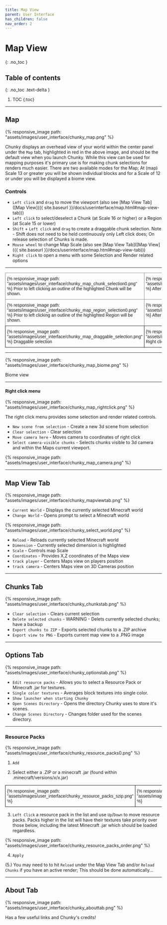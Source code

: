 ```yaml
---
title: Map View
parent: User Interface
has_children: false
nav_order: 2
---
```


# Map View
{: .no_toc }

## Table of contents
{: .no_toc .text-delta }

1. TOC
{:toc}

---

## Map

{% responsive_image path: "assets/images/user_interface/chunky_map.png" %}

Chunky displays an overhead view of your world within the center panel under the `Map` tab, highlighted in red in the above image, and should be the default view when you launch Chunky. While this view can be used for mapping purposes it's primary use is for making chunk selections for renders much easier. There are two available modes for the Map; At (map) Scale 13 or greater you will be shown individual blocks and for a Scale of 12 or under you will be displayed a biome view. 

### Controls

- `Left click` and `drag` to move the viewport (also see [Map View Tab]([Map View]({{ site.baseurl }}/docs/userinterface/map.html#map-view-tab)))
- `Left click` to select/deselect a Chunk (at Scale 16 or higher) or a Region (at Scale 15 or lower)
- `Shift` + `Left click` and `drag` to create a draggable chunk selection. Note - Shift does not need to be held continuously only Left click does; On release selection of Chunks is made.
- `Mouse wheel` to change Map Scale (also see [Map View Tab]([Map View]({{ site.baseurl }}/docs/userinterface/map.html#map-view-tab)))
- `Right click` to open a menu with some Selection and Render related options

---

<style type="text/css">
.tg  {border-collapse:collapse;border-spacing:0;}
.tg td{border-color:black;border-style:solid;border-width:1px;font-family:Arial, sans-serif;font-size:14px;
  overflow:hidden;padding:10px 5px;word-break:normal;}
.tg th{border-color:black;border-style:solid;border-width:1px;font-family:Arial, sans-serif;font-size:14px;
  font-weight:normal;overflow:hidden;padding:10px 5px;word-break:normal;}
.tg .tg-0pky{border-color:inherit;text-align:left;vertical-align:top}
.tg .tg-0lax{text-align:left;vertical-align:top}
</style>
<table class="tg">
<thead>
  <tr>
    <th class="tg-0pky">{% responsive_image path: "assets/images/user_interface/chunky_map_chunk_selection0.png" %} Prior to left clicking an outline of the highlighted Chunk will be shown.</th>
    <th class="tg-0pky">{% responsive_image path: "assets/images/user_interface/chunky_map_chunk_selection1.png" %} After left clicking the outline will be filled in and Selected.</th>
  </tr>
</thead>
<tbody>
  <tr>
    <td class="tg-0pky">{% responsive_image path: "assets/images/user_interface/chunky_map_region_selection0.png" %} Prior to left clicking an outline of the highlighted Region will be shown.</td>
    <td class="tg-0pky">{% responsive_image path: "assets/images/user_interface/chunky_map_region_selection1.png" %} After left clicking the Region outline will be filled in and Selected.</td>
  </tr>
  <tr>
    <td class="tg-0lax">{% responsive_image path: "assets/images/user_interface/chunky_map_draggable_selection.png" %} Draggable selection</td>
    <td class="tg-0lax">{% responsive_image path: "assets/images/user_interface/chunky_map_rightclick.png" %} Right click menu</td>
  </tr>
</tbody>
</table>

---

{% responsive_image path: "assets/images/user_interface/chunky_map_biome.png" %}

Biome view

---

#### Right click menu

{% responsive_image path: "assets/images/user_interface/chunky_map_rightclick.png" %}

The right click menu provides some selection and render related controls.

- `New scene from selection` - Create a new 3d scene from selection
- `Clear selection` - Clear selection
- `Move camera here` - Moves camera to coordinates of right click
- `Select camera-visible chunks` - Selects chunks visible to 3d camera and within the Maps current viewport.

{% responsive_image path: "assets/images/user_interface/chunky_map_camera.png" %}

---

## Map View Tab

{% responsive_image path: "assets/images/user_interface/chunky_mapviewtab.png" %}

- `Current World` - Displays the currently selected Minecraft world
- `Change World` - Opens prompt to select a Minecraft world

{% responsive_image path: "assets/images/user_interface/chunky_select_world.png" %}

- `Reload` - Reloads currently selected Minecraft world
- `Dimension` - Currently selected dimension is highlighted
- `Scale` - Controls map Scale
- `Coordinates` - Provides X,Z coordinates of the Maps view
- `track player` - Centers Maps view on players position
- `track camera` - Centers Maps view on 3D Cameras position

---

## Chunks Tab

{% responsive_image path: "assets/images/user_interface/chunky_chunkstab.png" %}

- `Clear selection` - Clears current selection
- `Delete selected chunks` - WARNING - Delets currently selected chunks; have a backup
- `Export chunks to ZIP` - Exports selected chunks to a .ZIP archive
- `Export view to PNG` - Exports current map view to a .PNG image

---

## Options Tab

{% responsive_image path: "assets/images/user_interface/chunky_optionstab.png" %}

- `Edit resource packs` - Allows you to select a Resource Pack or Minecraft .jar for textures.
- `Single color textures` - Averages block textures into single color.
- `Show launcher when starting Chunky`
- `Open Scenes Directory` - Opens the directory Chunky uses to store it's scenes.
- `Change Scenes Directory` - Changes folder used for the scenes directory.

---

### Resource Packs

{% responsive_image path: "assets/images/user_interface/chunky_resource_packs0.png" %}

 1. `Add`

 2. Select either a .ZIP or a minecraft .jar (found within .minecraft/versions/x/x.jar)

<style type="text/css">
.tg  {border-collapse:collapse;border-spacing:0;}
.tg td{border-color:black;border-style:solid;border-width:1px;font-family:Arial, sans-serif;font-size:14px;
  overflow:hidden;padding:10px 5px;word-break:normal;}
.tg th{border-color:black;border-style:solid;border-width:1px;font-family:Arial, sans-serif;font-size:14px;
  font-weight:normal;overflow:hidden;padding:10px 5px;word-break:normal;}
.tg .tg-0lax{text-align:left;vertical-align:top}
</style>
<table class="tg">
<thead>
  <tr>
    <th class="tg-0lax">{% responsive_image path: "assets/images/user_interface/chunky_resource_packs_szip.png" %}</th>
    <th class="tg-0lax">{% responsive_image path: "assets/images/user_interface/chunky_resource_packs_sjar.png" %}</th>
  </tr>
</thead>
</table>

 3. `Left Click` a resource pack in the list and use `Up`/`Down` to move resource packs. Packs higher in the list will have their textures take priority over those below, including the latest Minecraft .jar which should be loaded regardless.

{% responsive_image path: "assets/images/user_interface/chunky_resource_packs_order.png" %}

 4. `Apply`

(5.) You may need to to hit `Reload` under the Map View Tab and/or `Reload Chunks` if you have an active render; This should be done automatically...

---

## About Tab

{% responsive_image path: "assets/images/user_interface/chunky_abouttab.png" %}

Has a few useful links and Chunky's credits!

